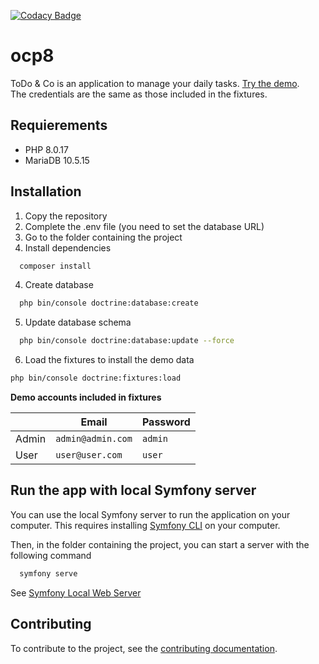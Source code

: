 [![Codacy Badge](https://app.codacy.com/project/badge/Grade/87ed5cd1f6844b6c8d39524e994ed358)](https://www.codacy.com/gh/thaydan/ocp8-dev/dashboard?utm_source=github.com&amp;utm_medium=referral&amp;utm_content=thaydan/ocp8-dev&amp;utm_campaign=Badge_Grade)

# ocp8

ToDo & Co is an application to manage your daily tasks. [Try the demo](https://ocp8.rominfo.fr).  
The credentials are the same as those included in the fixtures.

## Requierements
- PHP 8.0.17
- MariaDB 10.5.15

## Installation

1. Copy the repository  
2. Complete the .env file (you need to set the database URL)
3. Go to the folder containing the project
4. Install dependencies  
```bash
  composer install
```
4. Create database
```bash
  php bin/console doctrine:database:create
```
5. Update database schema
```bash
  php bin/console doctrine:database:update --force
```
6. Load the fixtures to install the demo data

```bash
php bin/console doctrine:fixtures:load
```

**Demo accounts included in fixtures**  
  
&nbsp; | Email | Password
--- | --- | ---
Admin | `admin@admin.com` | `admin`  
User | `user@user.com` | `user`  

## Run the app with local Symfony server

You can use the local Symfony server to run the application on your computer. This requires installing [Symfony CLI](https://symfony.com/download) on your computer.

Then, in the folder containing the project, you can start a server with the following command
```bash
  symfony serve
```
See [Symfony Local Web Server](https://symfony.com/doc/current/setup/symfony_server.html)

## Contributing
To contribute to the project, see the [contributing documentation](/CONTRIBUTING.md).

